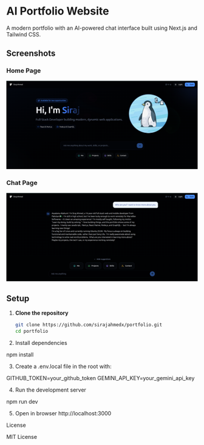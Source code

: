 # AI Portfolio Website  

A modern portfolio with an AI-powered chat interface built using Next.js and Tailwind CSS.  

## Screenshots  

### Home Page  
![Dark Theme Home Page](https://raw.githubusercontent.com/sirajahmedx/portfolio/main/public/portfolio/home.png)  

### Chat Page  
![Dark Theme Chat Page](https://raw.githubusercontent.com/sirajahmedx/portfolio/main/public/portfolio/chat.png)  

## Setup  

1. **Clone the repository**  
   ```bash
   git clone https://github.com/sirajahmedx/portfolio.git
   cd portfolio

2. Install dependencies

npm install


3. Create a .env.local file in the root with:

GITHUB_TOKEN=your_github_token
GEMINI_API_KEY=your_gemini_api_key


4. Run the development server

npm run dev


5. Open in browser
http://localhost:3000



License

MIT License

